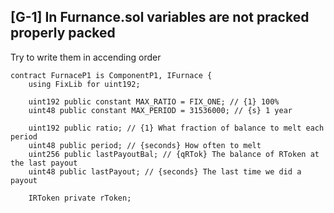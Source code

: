 ## [G-1] In Furnance.sol variables are not pracked properly packed
Try to write them in accending order

```solidity
contract FurnaceP1 is ComponentP1, IFurnace {
    using FixLib for uint192;

    uint192 public constant MAX_RATIO = FIX_ONE; // {1} 100%
    uint48 public constant MAX_PERIOD = 31536000; // {s} 1 year

    uint192 public ratio; // {1} What fraction of balance to melt each period
    uint48 public period; // {seconds} How often to melt
    uint256 public lastPayoutBal; // {qRTok} The balance of RToken at the last payout
    uint48 public lastPayout; // {seconds} The last time we did a payout

    IRToken private rToken;
```
